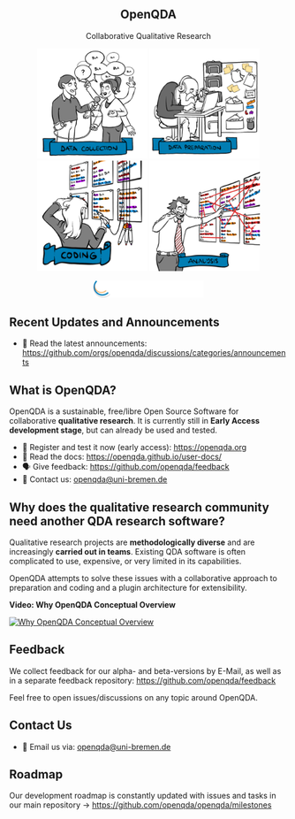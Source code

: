<div align="center">
    <h2>OpenQDA</h2>
    <p>Collaborative Qualitative Research</p>
</div>

<p align="center">

<img src="https://raw.githubusercontent.com/openqda/.github/main/profile/bg_top_left_512x512_96dpi.PNG" alt="img data collection" width="200"/>
<img src="https://raw.githubusercontent.com/openqda/.github/main/profile/bg_bottom_left_512x512_96dpi.PNG" alt="img data preparation" width="200" />
<img src="https://raw.githubusercontent.com/openqda/.github/main/profile/bg_top_right_512x512_96dpi.PNG" alt="img coding" width="200"/>
<img src="https://raw.githubusercontent.com/openqda/.github/main/profile/bg_bottom_right_512x512_96dpi.PNG" alt="img analysis" width="200"/>
</p>
<p align="center">
    <img src="https://github.com/openqda/.github/blob/main/profile/zemki-und-uni-logo-weiss-1x.png?raw=true" alt="img ZeMKI" width="200"/>
</p>

## Recent Updates and Announcements

- 📢 Read the latest announcements: https://github.com/orgs/openqda/discussions/categories/announcements

## What is OpenQDA?
OpenQDA is a sustainable, free/libre Open Source Software for collaborative **qualitative research**. It is currently still in **Early Access development stage**, but can already be used and tested.

- 🚀 Register and test it now (early access): https://openqda.org
- 📔 Read the docs: https://openqda.github.io/user-docs/
- 🗣️ Give feedback: https://github.com/openqda/feedback
- 📧 Contact us: openqda@uni-bremen.de

## Why does the qualitative research community need another QDA research software?
Qualitative research projects are **methodologically diverse** and are increasingly **carried out in teams**. Existing QDA software is often complicated to use, expensive, or very limited in its capabilities.

OpenQDA attempts to solve these issues with a collaborative approach to preparation and coding and a plugin architecture
for extensibility.


**Video: Why OpenQDA Conceptual Overview**

[![Why OpenQDA Conceptual Overview](https://img.youtube.com/vi/4F9TSnvbE-w/0.jpg)](https://www.youtube.com/watch?v=4F9TSnvbE-w)


## Feedback

We collect feedback for our alpha- and beta-versions by E-Mail, as well as in a separate feedback repository: 
https://github.com/openqda/feedback

Feel free to open issues/discussions on any topic around OpenQDA.

## Contact Us

- 📧 Email us via: openqda@uni-bremen.de

## Roadmap

Our development roadmap is constantly updated with issues and tasks in our main repository → https://github.com/openqda/openqda/milestones
